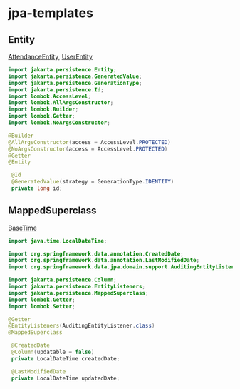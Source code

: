 # jpa-templates

## Entity

[AttendanceEntity](https://github.com/yhtps/unorganized-snippets/blob/main/java-spring/jpa/entity/AttendanceEntity.java),
[UserEntity](https://github.com/yhtps/unorganized-snippets/blob/main/java-spring/jpa/entity/UserEntity.java)

```java
import jakarta.persistence.Entity;
import jakarta.persistence.GeneratedValue;
import jakarta.persistence.GenerationType;
import jakarta.persistence.Id;
import lombok.AccessLevel;
import lombok.AllArgsConstructor;
import lombok.Builder;
import lombok.Getter;
import lombok.NoArgsConstructor;
```

```java
@Builder
@AllArgsConstructor(access = AccessLevel.PROTECTED)
@NoArgsConstructor(access = AccessLevel.PROTECTED)
@Getter
@Entity
```

```java
 @Id
 @GeneratedValue(strategy = GenerationType.IDENTITY)
 private long id;
```

## MappedSuperclass

[BaseTime](https://github.com/yhtps/unorganized-snippets/blob/main/java-spring/jpa/entity/BaseTime.java)

```java
import java.time.LocalDateTime;

import org.springframework.data.annotation.CreatedDate;
import org.springframework.data.annotation.LastModifiedDate;
import org.springframework.data.jpa.domain.support.AuditingEntityListener;

import jakarta.persistence.Column;
import jakarta.persistence.EntityListeners;
import jakarta.persistence.MappedSuperclass;
import lombok.Getter;
import lombok.Setter;
```

```java
@Getter
@EntityListeners(AuditingEntityListener.class)
@MappedSuperclass
```

```java
 @CreatedDate
 @Column(updatable = false)
 private LocalDateTime createdDate;

 @LastModifiedDate
 private LocalDateTime updatedDate;
```
